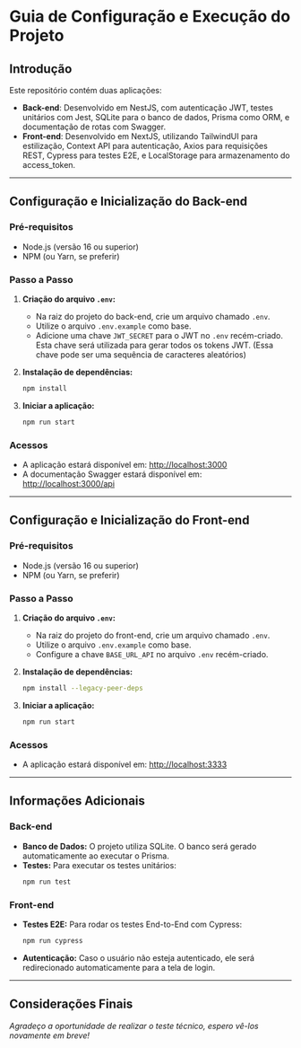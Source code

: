 # Guia de Configuração e Execução do Projeto

## Introdução
Este repositório contém duas aplicações:
- **Back-end**: Desenvolvido em NestJS, com autenticação JWT, testes unitários com Jest, SQLite para o banco de dados, Prisma como ORM, e documentação de rotas com Swagger.
- **Front-end**: Desenvolvido em NextJS, utilizando TailwindUI para estilização, Context API para autenticação, Axios para requisições REST, Cypress para testes E2E, e LocalStorage para armazenamento do access_token.

---

## Configuração e Inicialização do Back-end

### Pré-requisitos
- Node.js (versão 16 ou superior)
- NPM (ou Yarn, se preferir)

### Passo a Passo

1. **Criação do arquivo `.env`:**
   - Na raiz do projeto do back-end, crie um arquivo chamado `.env`.
   - Utilize o arquivo `.env.example` como base.
   - Adicione uma chave `JWT_SECRET` para o JWT no `.env` recém-criado. Esta chave será utilizada para gerar todos os tokens JWT. (Essa chave pode ser uma sequência de caracteres aleatórios)

2. **Instalação de dependências:**
   ```bash
   npm install
   ```

3. **Iniciar a aplicação:**
   ```bash
   npm run start
   ```

### Acessos
- A aplicação estará disponível em: [http://localhost:3000](http://localhost:3000)
- A documentação Swagger estará disponível em: [http://localhost:3000/api](http://localhost:3000/api)

---

## Configuração e Inicialização do Front-end

### Pré-requisitos
- Node.js (versão 16 ou superior)
- NPM (ou Yarn, se preferir)

### Passo a Passo

1. **Criação do arquivo `.env`:**
   - Na raiz do projeto do front-end, crie um arquivo chamado `.env`.
   - Utilize o arquivo `.env.example` como base.
   - Configure a chave `BASE_URL_API` no arquivo `.env` recém-criado.

2. **Instalação de dependências:**
   ```bash
   npm install --legacy-peer-deps
   ```

3. **Iniciar a aplicação:**
   ```bash
   npm run start
   ```

### Acessos
- A aplicação estará disponível em: [http://localhost:3333](http://localhost:3333)

---

## Informações Adicionais

### Back-end
- **Banco de Dados:** O projeto utiliza SQLite. O banco será gerado automaticamente ao executar o Prisma.
- **Testes:** Para executar os testes unitários:
  ```bash
  npm run test
  ```

### Front-end
- **Testes E2E:** Para rodar os testes End-to-End com Cypress:
  ```bash
  npm run cypress
  ```
- **Autenticação:** Caso o usuário não esteja autenticado, ele será redirecionado automaticamente para a tela de login.

---

## Considerações Finais
*Agradeço a oportunidade de realizar o teste técnico, espero vê-los novamente em breve!*

